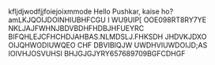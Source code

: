 kfljdjwodfjjfoiejoixmmode
Hello Pushkar, kaise ho?
amLKJQOIJDOINHIUBHFCGU  I  WU9UIP[ OOE098RT8RY7YE
NKLJAJFWHNJBDVBDHFHDBJHFUEYRC BIFQHLEJCFHCHDJAHBAS.NLMDSLJ.FHKSDH
JHDVKJDXO OIJQHWODIUWQEO CHF DBVIBIQJW UWDHVIUWDOIJD;AS IOIVHJOSVUHSI
BHJGJGJYRY657689709BGFCDHGF
